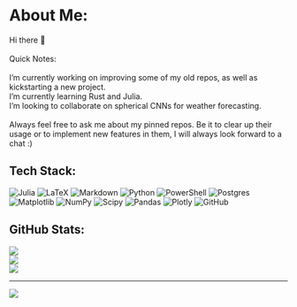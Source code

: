 # About Me:
Hi there 👋<br><br>Quick Notes:<br><br>I’m currently working on improving some of my old repos, as well as kickstarting a new project.<br>I’m currently learning Rust and Julia.<br>I’m looking to collaborate on spherical CNNs for weather forecasting.<br><br>Always feel free to ask me about my pinned repos. Be it to clear up their usage or to implement new features in them, I will always look forward to a chat :)


## Tech Stack:
![Julia](https://img.shields.io/badge/-Julia-9558B2?style=for-the-badge&logo=julia&logoColor=white) ![LaTeX](https://img.shields.io/badge/latex-%23008080.svg?style=for-the-badge&logo=latex&logoColor=white) ![Markdown](https://img.shields.io/badge/markdown-%23000000.svg?style=for-the-badge&logo=markdown&logoColor=white) ![Python](https://img.shields.io/badge/python-3670A0?style=for-the-badge&logo=python&logoColor=ffdd54) ![PowerShell](https://img.shields.io/badge/PowerShell-%235391FE.svg?style=for-the-badge&logo=powershell&logoColor=white) ![Postgres](https://img.shields.io/badge/postgres-%23316192.svg?style=for-the-badge&logo=postgresql&logoColor=white) ![Matplotlib](https://img.shields.io/badge/Matplotlib-%23ffffff.svg?style=for-the-badge&logo=Matplotlib&logoColor=black) ![NumPy](https://img.shields.io/badge/numpy-%23013243.svg?style=for-the-badge&logo=numpy&logoColor=white) ![Scipy](https://img.shields.io/badge/SciPy-%230C55A5.svg?style=for-the-badge&logo=scipy&logoColor=%white) ![Pandas](https://img.shields.io/badge/pandas-%23150458.svg?style=for-the-badge&logo=pandas&logoColor=white) ![Plotly](https://img.shields.io/badge/Plotly-%233F4F75.svg?style=for-the-badge&logo=plotly&logoColor=white) ![GitHub](https://img.shields.io/badge/github-%23121011.svg?style=for-the-badge&logo=github&logoColor=white)
## GitHub Stats:
![](https://github-readme-stats.vercel.app/api?username=jelkuweiss&theme=shadow_blue&hide_border=false&include_all_commits=false&count_private=false)<br/>
![](https://nirzak-streak-stats.vercel.app/?user=jelkuweiss&theme=shadow_blue&hide_border=false)<br/>
![](https://github-readme-stats.vercel.app/api/top-langs/?username=jelkuweiss&theme=shadow_blue&hide_border=false&include_all_commits=false&count_private=false&layout=compact)

---
[![](https://visitcount.itsvg.in/api?id=jelkuweiss&icon=0&color=1)](https://visitcount.itsvg.in)

<!-- Proudly created with GPRM ( https://gprm.itsvg.in ) -->
